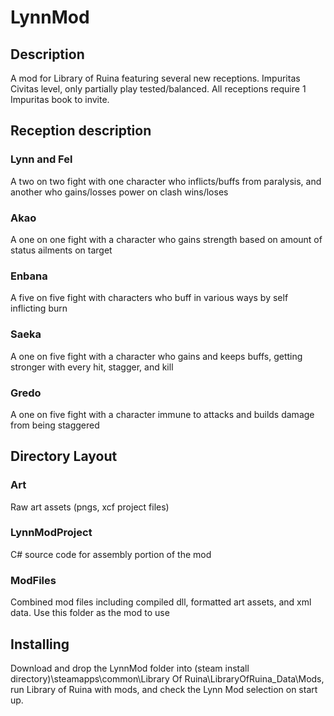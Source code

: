 # LynnMod
## Description
A mod for Library of Ruina featuring several new receptions. Impuritas Civitas level, only partially play tested/balanced.
All receptions require 1 Impuritas book to invite.


## Reception description
### Lynn and Fel
A two on two fight with one character who inflicts/buffs from paralysis, and another who gains/losses power on clash wins/loses
### Akao
A one on one fight with a character who gains strength based on amount of status ailments on target
### Enbana
A five on five fight with characters who buff in various ways by self inflicting burn
### Saeka
A one on five fight with a character who gains and keeps buffs, getting stronger with every hit, stagger, and kill
### Gredo
A one on five fight with a character immune to attacks and builds damage from being staggered

## Directory Layout
### Art 
Raw art assets (pngs, xcf project files)
### LynnModProject
C# source code for assembly portion of the mod
### ModFiles
Combined mod files including compiled dll, formatted art assets, and xml data. Use this folder as the mod to use


## Installing
Download and drop the LynnMod folder into (steam install directory)\steamapps\common\Library Of Ruina\LibraryOfRuina_Data\Mods, run Library of Ruina with mods, and check the Lynn Mod selection on start up.
